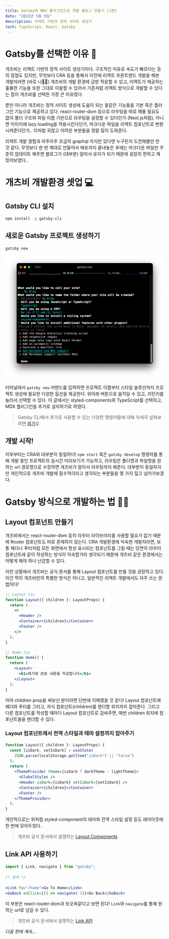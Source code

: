 ```yaml
---
title: Gatsby와 MDX 플러그인으로 개발 블로그 만들기 [1편]
date: "2022년 5월 9일"
description: 리액트 기반의 정적 사이트 생성기
tech: TypeScript, React, Gatsby
---
```


# Gatsby를 선택한 이유 🤔

개츠비는 리액트 기반의 정적 사이트 생성기이다. 구조적인 이유로 속도가 빠르다는 등의 장점도 있지만, 무엇보다 CRA 등을 통해서 이전에 리액트 프론트엔드 개발을 해본 개발자라면 (바로 나🙋‍♂️) 개츠비의 개발 환경에 금방 적응할 수 있고, 리액트가 제공하는 훌륭한 기능들 또한 그대로 이용할 수 있어서 기존처럼 리액트 방식으로 개발할 수 있다는 점이 개츠비를 선택한 가장 큰 이유였다.

뿐만 아니라 개츠비는 정적 사이트 생성에 도움이 되는 꿀같은 기능들을 기본 혹은 플러그인 기능으로 제공하고 있다. react-router-dom 등으로 라우팅을 따로 해줄 필요도 없이 폴더 구조와 파일 이름 기반으로 라우팅을 설정할 수 있다던가 (Next.js처럼), 아니면 이미지에 lazy loading을 적용시킨다던가, 마크다운 파일을 리액트 컴포넌트로 변환시켜준다던가.. 이처럼 귀찮고 어려운 부분들을 정말 많이 도와준다.

리액트 개발 경험과 아주아주 조금의 graphql 지식만 있다면 누구든지 도전해볼만 한 것 같다. 무엇보다 한 번 제대로 만들어서 배포까지 끝내놓은 후에는 마크다운 파일만 꾸준히 업데이트 해주면 블로그가 (대부분) 알아서 유지가 되기 때문에 굉장히 편하고 재밌어보였다..

# 개츠비 개발환경 셋업 💻

## Gatsby CLI 설치

```bash
npm install -g gatsby-cli
```

## 새로운 Gatsby 프로젝트 생성하기

```bash
gatsby new
```

![image-20220509212552722](../images/4/image-20220509212552722.png)

터미널에서 `gatsby new` 커맨드를 입력하면 프로젝트 이름부터 스타일 솔루션까지 프로젝트 생성에 필요한 다양한 옵션을 제공한다. 위아래 버튼으로 움직일 수 있고, 리턴키를 눌러서 선택할 수 있다. 이 글에서는 styled-components와 TypeScript를 선택하고, MDX 플러그인을 추가로 설치하기로 하였다.

> Gatsby CLI에서 추가로 사용할 수 있는 다양한 명령어들에 대해 자세히 살펴보려면 [여기](https://github.com/gatsbyjs/gatsby/blob/master/packages/gatsby-cli/README.md)로

## 개발 시작!

이후부터는 CRA와 대부분이 동일하다! `npm start` 혹은 `gatsby develop` 명령어를 통해 개발 중인 프로젝트의 실시간 미리보기가 가능하고, 라우팅은 폴더명과 파일명을 원하는 url 경로명으로 수정하면 개츠비가 알아서 라우팅까지 해준다. 대부분이 동일하지만 개인적으로 개츠비 개발에 필수적이라고 생각되는 부분들을 몇 가지 짚고 넘어가보겠다.

# Gatsby 방식으로 개발하는 법 💁‍♂️

## Layout 컴포넌트 만들기

개츠비에서는 react-router-dom 등의 라우터 라이브러리를 사용할 필요가 없기 때문에 Router 컴포넌트도 따로 존재하지 않는다. CRA 개발환경에 익숙한 개발자라면, 보통 헤더나 푸터처럼 모든 화면에서 항상 표시되는 컴포넌트를 그릴 때는 당연히 라우터 컴포넌트에 같이 작성하는 방식이 익숙할거라 생각되기 때문에 개츠비 같은 환경에서는 어떻게 해야 하나 난감할 수 있다.

이런 상황에서 개츠비는 공식 문서를 통해 Layout 컴포넌트를 만들 것을 권장하고 있다. 이건 딱히 개츠비만의 특별한 방식은 아니고, 일반적인 리액트 개발에서도 자주 쓰는 문법이다!

```jsx
// Layout.tsx
function Layout({ children }: LayoutProps) {
  return (
    <>
      <Header />
      <Container>{children}</Container>
      <Footer />
    </>
  );
}
```

```jsx
// Home.tsx
function Home() {
  return (
    <Layout>
      <h1>여기에 본문 내용을 작성합니다</h1>
    </Layout>
  );
}
```

아마 children prop을 써보신 분이라면 단번에 이해했을 것 같다! Layout 컴포넌트에 헤더와 푸터를 그리고, 자식 컴포넌트(children)를 렌더할 위치까지 잡아준다. 그리고 다른 컴포넌트를 작성할 때마다 Layout 컴포넌트로 감싸주면, 매번 children 위치에 컴포넌트들을 렌더할 수 있다.

### Layout 컴포넌트에서 전역 스타일과 테마 설정까지 잡아주기

```jsx
function Layout({ children }: LayoutProps) {
  const [isDark, setIsDark] = useState(
    JSON.parse(localStorage.getItem("isDark") || "false")
  );
  return (
    <ThemeProvider theme={isDark ? darkTheme : lightTheme}>
      <GlobalStyles />
      <Header isDark={isDark} setIsDark={setIsDark} />
      <Container>{children}</Container>
      <Footer />
    </ThemeProvider>
  );
}
```

개인적으로는 위처럼 styled-component의 테마와 전역 스타일 설정 등도 레이아웃에 한 번에 모아두었다.

> 개츠비 공식 문서에서 설명하는 [Layout Components](https://www.gatsbyjs.com/docs/how-to/routing/layout-components/)

## Link API 사용하기

```jsx
import { Link, navigate } from "gatsby";

/* 중략 */

<Link to="/home">Go To Home</Link>
<GoBack onClick={() => navigate(-1)}>Go Back</GoBack>
```

이 부분은 react-router-dom과 또오옥같다고 보면 된다! `Link`와 `navigate`를 통해 원하는 url로 넘길 수 있다.

> 개츠비 공식 문서에서 설명하는 [Link API](https://www.gatsbyjs.com/docs/reference/built-in-components/gatsby-link/)

_다음 편에 계속..._
